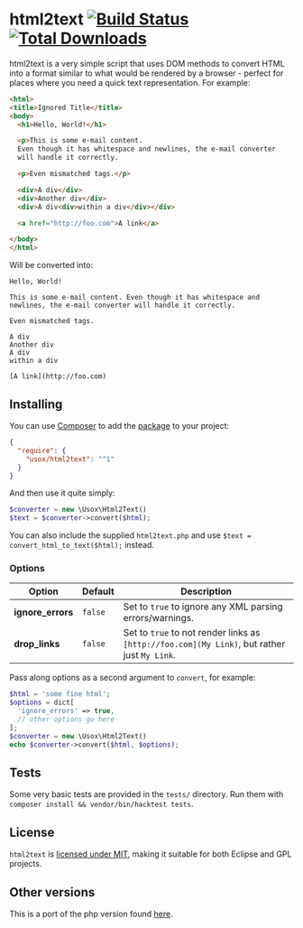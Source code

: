 html2text [![Build Status](https://travis-ci.org/usox/html2text.svg?branch=master)](https://travis-ci.org/usox/html2text) [![Total Downloads](https://poser.pugx.org/usox/html2text/downloads.png)](https://packagist.org/packages/usox/html2text)
=========

html2text is a very simple script that uses DOM methods to convert HTML into a format similar to what would be
rendered by a browser - perfect for places where you need a quick text representation. For example:

```html
<html>
<title>Ignored Title</title>
<body>
  <h1>Hello, World!</h1>

  <p>This is some e-mail content.
  Even though it has whitespace and newlines, the e-mail converter
  will handle it correctly.

  <p>Even mismatched tags.</p>

  <div>A div</div>
  <div>Another div</div>
  <div>A div<div>within a div</div></div>

  <a href="http://foo.com">A link</a>

</body>
</html>
```

Will be converted into:

```text
Hello, World!

This is some e-mail content. Even though it has whitespace and newlines, the e-mail converter will handle it correctly.

Even mismatched tags.

A div
Another div
A div
within a div

[A link](http://foo.com)
```

## Installing

You can use [Composer](http://getcomposer.org/) to add the [package](https://packagist.org/packages/soundasleep/html2text) to your project:

```json
{
  "require": {
    "usox/html2text": "^1"
  }
}
```

And then use it quite simply:

```php
$converter = new \Usox\Html2Text()
$text = $converter->convert($html);
```

You can also include the supplied `html2text.php` and use `$text = convert_html_to_text($html);` instead.

### Options

| Option | Default | Description |
|--------|---------|-------------|
| **ignore_errors** | `false` | Set to `true` to ignore any XML parsing errors/warnings. |
| **drop_links** | `false` | Set to `true` to not render links as `[http://foo.com](My Link)`, but rather just `My Link`. |

Pass along options as a second argument to `convert`, for example:

```php
$html = 'some fine html';
$options = dict[
  'ignore_errors' => true,
  // other options go here
];
$converter = new \Usox\Html2Text()
echo $converter->convert($html, $options);
```

## Tests

Some very basic tests are provided in the `tests/` directory. Run them with `composer install && vendor/bin/hacktest tests`.

## License

`html2text` is [licensed under MIT](LICENSE.md), making it suitable for both Eclipse and GPL projects.

## Other versions

This is a port of the php version found [here](https://github.com/soundasleep/html2text).
